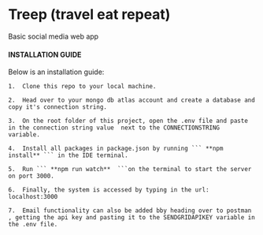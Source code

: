 # Treep (travel eat repeat)
Basic social media web app

#### INSTALLATION GUIDE

Below is an installation guide:
```
1.	Clone this repo to your local machine.

2.	Head over to your mongo db atlas account and create a database and copy it's connection string.
  
3.	On the root folder of this project, open the .env file and paste in the connection string value  next to the CONNECTIONSTRING  variable.

4.	Install all packages in package.json by running ``` **npm install** ``` in the IDE terminal.

5.	Run ``` **npm run watch**  ```on the terminal to start the server on port 3000.

6.	Finally, the system is accessed by typing in the url: localhost:3000

7.	Email functionality can also be added bby heading over to postman , getting the api key and pasting it to the SENDGRIDAPIKEY variable in the .env file.

```








